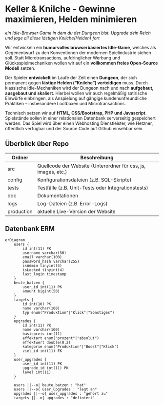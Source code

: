 # Keller & Knilche - Gewinne maximieren, Helden minimieren

*ein Idle-Browser Game in dem du der Dungeon bist. Upgrade dein Reich und jage all diese lästigen Knilche(Helden) fort*


Wir entwickeln ein **humorvolles browserbasiertes Idle-Game**, welches als Gegenentwurf zu den Konventionen der modernen Spielindustrie stehen soll. Statt Microtransactions, aufdringlicher Werbung und Glücksspielmechaniken wollen wir auf ein **vollkommen freies Open-Source Modell** setzen.

Der Spieler **entwickelt** im Laufe der Zeit einen **Dungeon**, der sich permanent gegen **lästige Helden (“Knilche”) verteidigen** muss. Durch klassische Idle-Mechaniken wird der Dungeon nach und nach **aufgebaut, ausgebaut und skaliert**. Hierbei wollen wir auch regelmäßig satirische Einwürfe einbringen, als Anspielung auf gängige kundenunfreundliche Praktiken – insbesondere Lootboxen und Microtransactions.

Technisch setzen wir auf **HTML, CSS/Bootstrap, PHP und Javascript**. Spielstände sollen in einer relationalen Datenbank serverseitig gespeichert werden. Das Spiel wird über einen Webhosting Dienstleister, wie Hetzner, öffentlich verfügbar und der Source Code auf Github einsehbar sein.

## Überblick über Repo

| Ordner | Beschreibung |
| ------ | ---------- |
| src | Quellcode der Website (Unterordner für css, js, images, etc.) |
| config | Konfigurationsdateien (z.B. SQL-Skripte) |
| tests| Testfälle (z.B. Unit-Tests oder Integrationstests)|
| doc | Dokumentationen |
| logs | Log-Dateien (z.B. Error-Logs) |
| production | aktuelle Live-Version der Website |

## Datenbank ERM

```mermaid
erDiagram
    users {
        id int(11) PK
        username varchar(50)
        email varchar(100)
        password_hash varchar(255)
        isAdmin tinyint(4)
        isLocked tinyint(4)
        last_login timestamp
    }
    beute_batzen {
        user_id int(11) PK
        amount bigint(50)
    }
    targets {
        id int(10) PK
        name varchar(100)
        typ enum("Produktion"|"Klick"|"Sonstiges")
    }
    upgrades {
        id int(11) PK
        name varchar(100)
        basispreis int(11)
        effektart enum("prozent"|"absolut")
        effektwert double(8,2)
        kategorie enum("Produktion"|"Boost"|"Klick")
        ziel_id int(11) FK
    }
    user_upgrades {
        user_id int(11) PK
        upgrade_id int(11) PK
        level int(11)
    }

    users ||--o| beute_batzen : "hat"
    users ||--o{ user_upgrades : "legt an"
    upgrades ||--o{ user_upgrades : "gehört zu"
    targets ||--o{ upgrades : "definiert"
```